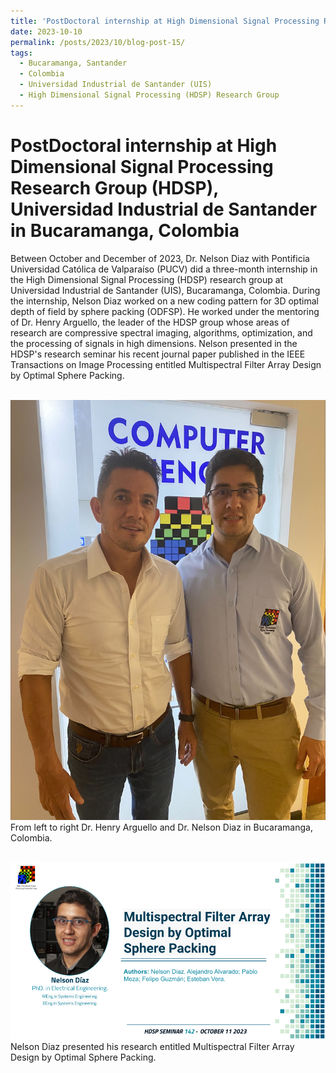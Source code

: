 ```yaml
---
title: 'PostDoctoral internship at High Dimensional Signal Processing Research Group (HDSP) in Bucaramanga, Colombia, 2023'
date: 2023-10-10
permalink: /posts/2023/10/blog-post-15/
tags:
  - Bucaramanga, Santander
  - Colombia
  - Universidad Industrial de Santander (UIS)
  - High Dimensional Signal Processing (HDSP) Research Group 
---
```


PostDoctoral internship at High Dimensional Signal Processing Research Group (HDSP), Universidad Industrial de Santander in Bucaramanga, Colombia
======

Between October and December of 2023, Dr. Nelson Diaz with Pontificia Universidad Católica de Valparaíso (PUCV) did a three-month internship in the High Dimensional Signal Processing (HDSP) research group at Universidad Industrial de Santander (UIS), Bucaramanga, Colombia. During the internship, Nelson Diaz worked on a new coding pattern for 3D optimal depth of field by sphere packing (ODFSP). He worked under the mentoring of Dr. Henry Arguello, the leader of the HDSP group whose areas of research are compressive spectral imaging, algorithms, optimization, and the processing of signals in high dimensions. Nelson presented in the HDSP's research seminar his recent journal paper published in the IEEE Transactions on Image Processing entitled Multispectral Filter Array Design by Optimal Sphere Packing.



<br/><img src='/images/internship-colombia2023.jpg'>
 From left to right Dr. Henry Arguello and Dr. Nelson Diaz in Bucaramanga, Colombia.

<br/><img src='/images/seminar-142-2023.png'>
Nelson Diaz presented his research entitled Multispectral Filter Array Design by Optimal Sphere Packing.
